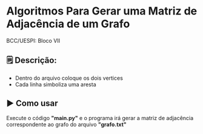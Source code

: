 # Algoritmos Para Gerar uma Matriz de Adjacência de um Grafo
BCC/UESPI: Bloco VII

## 🗒️ Descrição:
- Dentro do arquivo coloque os dois vertices
- Cada linha simboliza uma aresta

## ▶️ Como usar
Execute o código <strong>"main.py"</strong> e o programa irá gerar a matriz de adjacência correspondente ao grafo do arquivo <strong>"grafo.txt"</strong>

